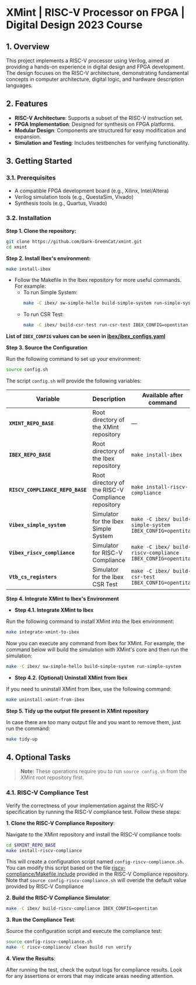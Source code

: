 # XMint | RISC-V Processor on FPGA | Digital Design 2023 Course

## **1. Overview**

This project implements a RISC-V processor using Verilog, aimed at providing a hands-on experience in digital design and FPGA development. The design focuses on the RISC-V architecture, demonstrating fundamental concepts in computer architecture, digital logic, and hardware description languages.

## **2. Features**

- **RISC-V Architecture**: Supports a subset of the RISC-V instruction set.
- **FPGA Implementation**: Designed for synthesis on FPGA platforms.
- **Modular Design**: Components are structured for easy modification and expansion.
- **Simulation and Testing**: Includes testbenches for verifying functionality.

## **3. Getting Started**

### **3.1. Prerequisites**

- A compatible FPGA development board (e.g., Xilinx, Intel/Altera)
- Verilog simulation tools (e.g., QuestaSim, Vivado)
- Synthesis tools (e.g., Quartus, Vivado)

### **3.2. Installation**

**Step 1. Clone the repository:**
   ```bash
   git clone https://github.com/Dark-GreenCat/xmint.git
   cd xmint
   ```

**Step 2. Install Ibex's environment:**
   ```bash
   make install-ibex
   ```

   - Follow the Makefile in the Ibex repository for more useful commands. For example:
      - To run Simple System:
         ```bash
         make -C ibex/ sw-simple-hello build-simple-system run-simple-system IBEX_CONFIG=opentitan
         ```
      - To run CSR Test:
         ```bash
         make -C ibex/ build-csr-test run-csr-test IBEX_CONFIG=opentitan
         ```
   **List of `IBEX_CONFIG` values can be seen in [ibex/ibex_configs.yaml](ibex/ibex_configs.yaml)**

**Step 3. Source the Configuration**

Run the following command to set up your environment:

```bash
source config.sh
```

The script `config.sh` will provide the following variables:

| Variable                          | Description                                         | Available after command                                      |
|-----------------------------------|-----------------------------------------------------|--------------------------------------------------------------|
| **`XMINT_REPO_BASE`**             | Root directory of the XMint repository              | —                                                            |
| **`IBEX_REPO_BASE`**              | Root directory of the Ibex repository               | `make install-ibex`                                          |
| **`RISCV_COMPLIANCE_REPO_BASE`**  | Root directory of the RISC-V Compliance repository  | `make install-riscv-compliance`                              |
| **`Vibex_simple_system`**         | Simulator for the Ibex Simple System                | `make -C ibex/ build-simple-system IBEX_CONFIG=opentitan`    |
| **`Vibex_riscv_compliance`**      | Simulator for RISC-V Compliance                     | `make -C ibex/ build-riscv-compliance IBEX_CONFIG=opentitan` |
| **`Vtb_cs_registers`**            | Simulator for the Ibex CSR Test                     | `make -C ibex/ build-csr-test IBEX_CONFIG=opentitan`         |


**Step 4. Integrate XMint to Ibex's Environment**

- **Step 4.1. Integrate XMint to Ibex**

Run the following command to install XMint into the Ibex environment:

```bash
make integrate-xmint-to-ibex
```

Now you can execute any command from Ibex for XMint. For example, the command below will build the simulation with XMint's core and then run the simulation:

```bash
make -C ibex/ sw-simple-hello build-simple-system run-simple-system
```

- **Step 4.2. (Optional) Uninstall XMint from Ibex**

If you need to uninstall XMint from Ibex, use the following command:

```bash
make uninstall-xmint-from-ibex
```

**Step 5. Tidy up the output file present in XMint repository**

In case there are too many output file and you want to remove them, just run the command:

```bash
make tidy-up
```

## **4. Optional Tasks**

> **Note:** These operations require you to run `source config.sh` from the XMint root repository first.

### **4.1. RISC-V Compliance Test**

Verify the correctness of your implementation against the RISC-V specification by running the RISC-V compliance test. Follow these steps:

**1. Clone the RISC-V Compliance Repository**:

   Navigate to the XMint repository and install the RISC-V compliance tools:
   ```bash
   cd $XMINT_REPO_BASE
   make install-riscv-compliance
   ```

   This will create a configuration script named `config-riscv-compliance.sh`. You can modify this script based on the file [riscv-compliance/Makefile.include](riscv-compliance/Makefile.include) provided in the RISC-V Compliance repository.
   Note that `source config-riscv-compliance.sh` will overide the default value provided by RISC-V Compliance

**2. Build the RISC-V Compliance Simulator**:
   ```bash
   make -C ibex/ build-riscv-compliance IBEX_CONFIG=opentitan
   ```

**3. Run the Compliance Test**:

   Source the configuration script and execute the compliance test:
   ```bash
   source config-riscv-compliance.sh
   make -C riscv-compliance/ clean build run verify
   ```

**4. View the Results**:

   After running the test, check the output logs for compliance results. Look for any assertions or errors that may indicate areas needing attention.
